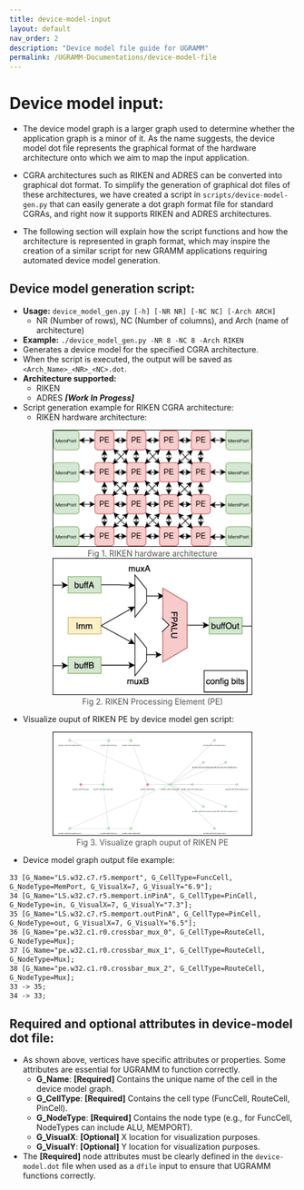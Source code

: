 ```yaml
---
title: device-model-input
layout: default
nav_order: 2
description: "Device model file guide for UGRAMM"
permalink: /UGRAMM-Documentations/device-model-file
---
```


# Device model input:

- The device model graph is a larger graph used to determine whether the application graph is a minor of it. As the name suggests, the device model dot file represents the graphical format of the hardware architecture onto which we aim to map the input application.

- CGRA architectures such as RIKEN and ADRES can be converted into graphical dot format. To simplify the generation of graphical dot files of these architectures, we have created a script in `scripts/device-model-gen.py` that can easily generate a dot graph format file for standard CGRAs, and right now it supports RIKEN and ADRES architectures.

- The following section will explain how the script functions and how the architecture is represented in graph format, which may inspire the creation of a similar script for new GRAMM applications requiring automated device model generation.

## Device model generation script:
- **Usage:** `device_model_gen.py [-h] [-NR NR] [-NC NC] [-Arch ARCH]`
    - NR (Number of rows), NC (Number of columns), and Arch (name of architecture)
- **Example:** `./device_model_gen.py -NR 8 -NC 8 -Arch RIKEN`
- Generates a device model for the specified CGRA architecture.
- When the script is executed, the output will be saved as `<Arch_Name>_<NR>_<NC>.dot`.
- **Architecture supported:**
    - RIKEN
    - ADRES ***[Work In Progess]***
- Script generation example for RIKEN CGRA architecture:
    - RIKEN hardware architecture:
<div style="text-align: center;">
    <img src="../../assets/Riken_arch.png" alt="Fig 1. RIKEN hardware architecture" style="border: 1px solid black; width: 350px;">
    <figcaption style="font-size: 14px; color: #555;">Fig 1. RIKEN hardware architecture</figcaption>
</div>

<div style="text-align: center;">
    <img src="../../assets/riken_pe.png" alt="Fig 2. RIKEN Processing Element (PE)" style="border: 1px solid black; width: 350px;">
    <figcaption style="font-size: 14px; color: #555;">Fig 2. RIKEN Processing Element (PE)</figcaption>
</div>

- Visualize ouput of RIKEN PE by device model gen script: 
<div style="text-align: center;">
    <img src="../../assets/pe_dot_graph.jpeg" alt="Fig 3. Visualize graph ouput of RIKEN PE" style="border: 1px solid black; width: 350px;">
    <figcaption style="font-size: 14px; color: #555;">Fig 3. Visualize graph ouput of RIKEN PE</figcaption>
</div>

- Device model graph output file example:
```
33 [G_Name="LS.w32.c7.r5.memport", G_CellType=FuncCell, G_NodeType=MemPort, G_VisualX=7, G_VisualY="6.9"];
34 [G_Name="LS.w32.c7.r5.memport.inPinA", G_CellType=PinCell, G_NodeType=in, G_VisualX=7, G_VisualY="7.3"];
35 [G_Name="LS.w32.c7.r5.memport.outPinA", G_CellType=PinCell, G_NodeType=out, G_VisualX=7, G_VisualY="6.5"];
36 [G_Name="pe.w32.c1.r0.crossbar_mux_0", G_CellType=RouteCell, G_NodeType=Mux];
37 [G_Name="pe.w32.c1.r0.crossbar_mux_1", G_CellType=RouteCell, G_NodeType=Mux];
38 [G_Name="pe.w32.c1.r0.crossbar_mux_2", G_CellType=RouteCell, G_NodeType=Mux];
33 -> 35;
34 -> 33;
```

## Required and optional attributes in device-model dot file:

- As shown above, vertices have specific attributes or properties. Some attributes are essential for UGRAMM to function correctly.
    - **G_Name**: **[Required]** Contains the unique name of the cell in the device model graph.
    - **G_CellType**: **[Required]** Contains the cell type (FuncCell, RouteCell, PinCell).
    - **G_NodeType**: **[Required]** Contains the node type (e.g., for FuncCell, NodeTypes can include ALU, MEMPORT).
    - **G_VisualX**: **[Optional]** X location for visualization purposes.
    - **G_VisualY**: **[Optional]** Y location for visualization purposes.
- The **[Required]** node attributes must be clearly defined in the `device-model.dot` file when used as a `dfile` input to ensure that UGRAMM functions correctly.
